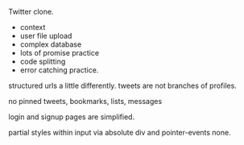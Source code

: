 Twitter clone.

- context
- user file upload
- complex database
- lots of promise practice
- code splitting
- error catching practice. 

structured urls a little differently. tweets are not branches of profiles.

no pinned tweets, bookmarks, lists, messages

login and signup pages are simplified. 

partial styles within input via absolute div and pointer-events none.
